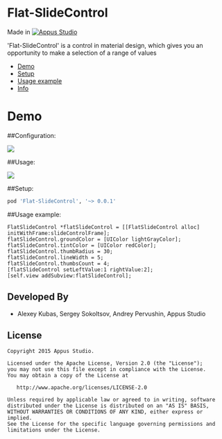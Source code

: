 Flat-SlideControl
=====================

Made in [![Appus Studio](https://github.com/appus-studio/Appus-Splash/blob/master/image/logo.png)](http://appus.pro)

'Flat-SlideControl' is a control in material design, which gives you an opportunity to make a selection of a range of values

* [Demo](#demo)
* [Setup](#setup)
* [Usage example](#usage-example)
* [Info](#info)

# Demo

##Configuration:

![](https://github.com/appus-studio/Flat-SlideControl/blob/master/Resource/storyboardConfig.gif)

##Usage:

![](https://github.com/appus-studio/Flat-SlideControl/blob/master/Resource/usage.gif)

##Setup:
```Ruby
pod 'Flat-SlideControl', '~> 0.0.1'
```

##Usage example:

    FlatSlideControl *flatSlideControl = [[FlatSlideControl alloc] initWithFrame:slideControlFrame];
    flatSlideControl.groundColor = [UIColor lightGrayColor];
    flatSlideControl.tintColor = [UIColor redColor];
    flatSlideControl.thumbRadius = 30;
    flatSlideControl.lineWidth = 5;
    flatSlideControl.thumbsCount = 4;
    [flatSlideControl setLeftValue:1 rightValue:2];
    [self.view addSubview:flatSlideControl];

Developed By
------------

* Alexey Kubas, Sergey Sokoltsov, Andrey Pervushin, Appus Studio

License
--------

    Copyright 2015 Appus Studio.

    Licensed under the Apache License, Version 2.0 (the "License");
    you may not use this file except in compliance with the License.
    You may obtain a copy of the License at

       http://www.apache.org/licenses/LICENSE-2.0

    Unless required by applicable law or agreed to in writing, software
    distributed under the License is distributed on an "AS IS" BASIS,
    WITHOUT WARRANTIES OR CONDITIONS OF ANY KIND, either express or implied.
    See the License for the specific language governing permissions and
    limitations under the License.

